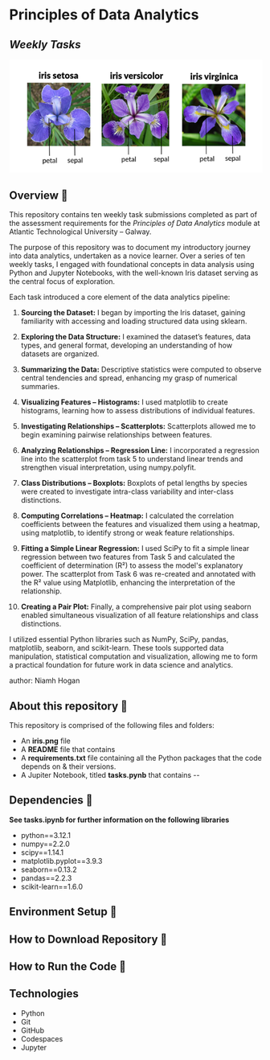 # Principles of Data Analytics

## *Weekly Tasks*

![alt text](iris.png)

## Overview 🌺

This repository contains ten weekly task submissions completed as part of the assessment requirements for the *Principles of Data Analytics* module at Atlantic Technological University – Galway.

The purpose of this repository was to document my introductory journey into data analytics, undertaken as a novice learner. Over a series of ten weekly tasks, I engaged with foundational concepts in data analysis using Python and Jupyter Notebooks, with the well-known Iris dataset serving as the central focus of exploration.

Each task introduced a core element of the data analytics pipeline:

  1. **Sourcing the Dataset:** I began by importing the Iris dataset, gaining familiarity with accessing and loading structured data using sklearn.

  2. **Exploring the Data Structure:** I examined the dataset’s features, data types, and general format, developing an understanding of how datasets are organized.

  3. **Summarizing the Data:** Descriptive statistics were computed to observe central tendencies and spread, enhancing my grasp of numerical summaries.

  4. **Visualizing Features – Histograms:** I used matplotlib to create histograms, learning how to assess distributions of individual features.

  5. **Investigating Relationships – Scatterplots:** Scatterplots allowed me to begin examining pairwise relationships between features.

  6. **Analyzing Relationships – Regression Line:** I incorporated a regression line into the scatterplot from task 5 to understand linear trends and strengthen visual interpretation, using numpy.polyfit. 

  7. **Class Distributions – Boxplots:** Boxplots of petal lengths by species were created to investigate intra-class variability and inter-class distinctions.

  8. **Computing Correlations – Heatmap:** I calculated the correlation coefficients between the features and visualized them using a heatmap, using matplotlib, to identify strong or weak feature relationships.

  9. **Fitting a Simple Linear Regression:** I used SciPy to fit a simple linear regression between two features from Task 5 and calculated the coefficient of determination (R²) to assess the model's explanatory power. The scatterplot from Task 6 was re-created and annotated with the R² value using Matplotlib, enhancing the interpretation of the relationship.

  10. **Creating a Pair Plot:** Finally, a comprehensive pair plot using seaborn enabled simultaneous visualization of all feature relationships and class distinctions.

I utilized essential Python libraries such as NumPy, SciPy, pandas, matplotlib, seaborn, and scikit-learn. These tools supported data manipulation, statistical computation and visualization, allowing me to form a practical foundation for future work in data science and analytics.

author: Niamh Hogan

## About this repository 🌺

This repository is comprised of the following files and folders:  

  - An **iris.png** file
  - A **README** file that contains  
  - A **requirements.txt** file containing all the Python packages that the code depends on & their versions.  
  - A Jupiter Notebook, titled **tasks.pynb** that contains --


## Dependencies 🌺  
**See tasks.ipynb for further information on the following libraries**
* python==3.12.1  
* numpy==2.2.0  
* scipy==1.14.1  
* matplotlib.pyplot==3.9.3  
* seaborn==0.13.2  
* pandas==2.2.3  
* scikit-learn==1.6.0  


## Environment Setup 🌺


## How to Download Repository 🌸


## How to Run the Code 🌸




## Technologies

- Python
- Git
- GitHub
- Codespaces
- Jupyter